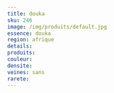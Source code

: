 ```yaml
---
title: douka
sku: 246
image: /img/produits/default.jpg
essence: douka
region: afrique
details: 
produits:
couleur: 
densite: 
veines: sans
rarete: 
---
```

